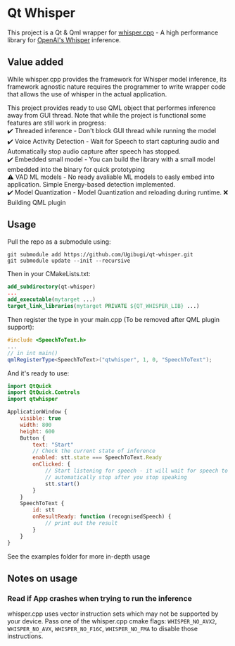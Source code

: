 # Qt Whisper
This project is a Qt & Qml wrapper for [whisper.cpp](https://github.com/ggerganov/whisper.cpp) - A high performance library for [OpenAI's Whisper](https://github.com/openai/whisper) inference.

## Value added
While whisper.cpp provides the framework for Whisper model inference, its framework agnostic nature requires the programmer to write wrapper code that allows the use of whisper in the actual application.

This project provides ready to use QML object that performes inference away from GUI thread. Note that while the project is functional some features are still work in progress:  
:heavy_check_mark: Threaded inference - Don't block GUI thread while running the model  
:heavy_check_mark: Voice Activity Detection - Wait for Speech to start capturing audio and Automatically stop audio capture after speech has stopped.  
:heavy_check_mark: Embedded small model - You can build the library with a small model embedded into the binary for quick prototyping  
:warning: VAD ML models - No ready avaliable ML models to easly embed into application. Simple Energy-based detection implemented.  
:heavy_check_mark: Model Quantization - Model Quantization and reloading during runtime. 
:x: Building QML plugin  

## Usage
Pull the repo as a submodule using:
```
git submodule add https://github.com/Ugibugi/qt-whisper.git
git submodule update --init --recursive
```
Then in your CMakeLists.txt:

```cmake
add_subdirectory(qt-whisper)
...
add_executable(mytarget ...)
target_link_libraries(mytarget PRIVATE ${QT_WHISPER_LIB} ...)

```

Then register the type in your main.cpp (To be removed after QML plugin support):

```cpp
#include <SpeechToText.h>
...
// in int main()
qmlRegisterType<SpeechToText>("qtwhisper", 1, 0, "SpeechToText");

```

And it's ready to use:

```qml
import QtQuick
import QtQuick.Controls
import qtwhisper

ApplicationWindow {
    visible: true
    width: 800
    height: 600
    Button {
        text: "Start"
        // Check the current state of inference
        enabled: stt.state === SpeechToText.Ready
        onClicked: {
            // Start listening for speech - it will wait for speech to run inference and will
            // automatically stop after you stop speaking
            stt.start()
        }
    }
    SpeechToText {
        id: stt
        onResultReady: function (recognisedSpeech) {
            // print out the result
        }
    }
}
```

See the examples folder for more in-depth usage

## Notes on usage
### Read if  App crashes when trying to run the inference
whisper.cpp uses vector instruction sets which may not be supported by your device. Pass one of the whisper.cpp cmake flags: `WHISPER_NO_AVX2`, `WHISPER_NO_AVX`, `WHISPER_NO_F16C`, `WHISPER_NO_FMA` to disable those instructions.
